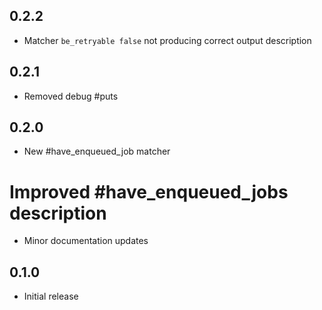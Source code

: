 0.2.2
---
* Matcher ```be_retryable false``` not producing correct output description

0.2.1
---
* Removed debug #puts

0.2.0
---
* New #have_enqueued_job matcher
# Improved #have_enqueued_jobs description
* Minor documentation updates

0.1.0
---
* Initial release